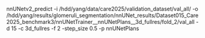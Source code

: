 nnUNetv2_predict -i /hdd/yang/data/care2025/validation_dataset/val_all/ -o /hdd/yang/results/glomeruli_segmentation/nnUNet_results/Dataset015_Care2025_benchmark3/nnUNetTrainer__nnUNetPlans__3d_fullres/fold_2/val_all -d 15 -c 3d_fullres -f 2 -step_size 0.5 -p nnUNetPlans